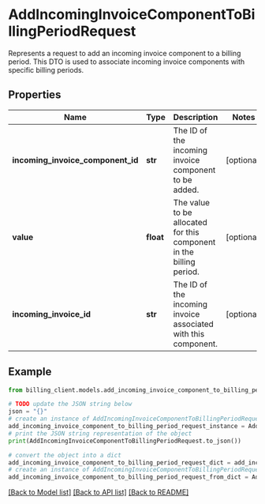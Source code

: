 # AddIncomingInvoiceComponentToBillingPeriodRequest

Represents a request to add an incoming invoice component to a billing period.  This DTO is used to associate incoming invoice components with specific billing periods.

## Properties

Name | Type | Description | Notes
------------ | ------------- | ------------- | -------------
**incoming_invoice_component_id** | **str** | The ID of the incoming invoice component to be added. | [optional] 
**value** | **float** | The value to be allocated for this component in the billing period. | [optional] 
**incoming_invoice_id** | **str** | The ID of the incoming invoice associated with this component. | [optional] 

## Example

```python
from billing_client.models.add_incoming_invoice_component_to_billing_period_request import AddIncomingInvoiceComponentToBillingPeriodRequest

# TODO update the JSON string below
json = "{}"
# create an instance of AddIncomingInvoiceComponentToBillingPeriodRequest from a JSON string
add_incoming_invoice_component_to_billing_period_request_instance = AddIncomingInvoiceComponentToBillingPeriodRequest.from_json(json)
# print the JSON string representation of the object
print(AddIncomingInvoiceComponentToBillingPeriodRequest.to_json())

# convert the object into a dict
add_incoming_invoice_component_to_billing_period_request_dict = add_incoming_invoice_component_to_billing_period_request_instance.to_dict()
# create an instance of AddIncomingInvoiceComponentToBillingPeriodRequest from a dict
add_incoming_invoice_component_to_billing_period_request_from_dict = AddIncomingInvoiceComponentToBillingPeriodRequest.from_dict(add_incoming_invoice_component_to_billing_period_request_dict)
```
[[Back to Model list]](../README.md#documentation-for-models) [[Back to API list]](../README.md#documentation-for-api-endpoints) [[Back to README]](../README.md)



